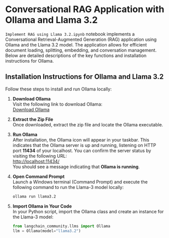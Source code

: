 

# Conversational RAG Application with Ollama and Llama 3.2

`Implement RAG using Llama 3.2.ipynb` notebook implements a Conversational Retrieval-Augmented Generation (RAG) application using Ollama and the Llama 3.2 model. The application allows for efficient document loading, splitting, embedding, and conversation management. Below are detailed descriptions of the key functions and installation instructions for Ollama.


## Installation Instructions for Ollama and Llama 3.2

Follow these steps to install and run Ollama locally:

1. **Download Ollama**  
   Visit the following link to download Ollama:  
   [Download Ollama](https://ollama.com/download)

2. **Extract the Zip File**  
   Once downloaded, extract the zip file and locate the Ollama executable.

3. **Run Ollama**  
   After installation, the Ollama icon will appear in your taskbar. This indicates that the Ollama server is up and running, listening on HTTP port **11434** of your localhost. You can confirm the server status by visiting the following URL:  
   [http://localhost:11434/](http://localhost:11434/)  
   You should see a message indicating that **Ollama is running**.

4. **Open Command Prompt**  
   Launch a Windows terminal (Command Prompt) and execute the following command to run the Llama-3 model locally:  
   ```bash
   ollama run llama3.2
   ```

5. **Import Ollama in Your Code**  
   In your Python script, import the Ollama class and create an instance for the Llama-3 model:  
   ```python
   from langchain_community.llms import Ollama
   llm = Ollama(model="llama3.2")
   ```

